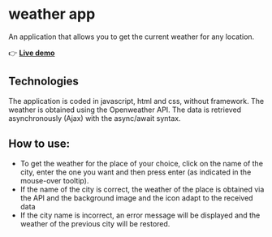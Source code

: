 # weather app

An application that allows you to get the current weather for any location.

👉 [**Live demo**](http://phpstack-749317-2526881.cloudwaysapps.com/)

## Technologies

The application is coded in javascript, html and css, without framework. The weather is obtained using the Openweather API. The data is retrieved asynchronously (Ajax) with the async/await syntax.

## How to use:
- To get the weather for the place of your choice, click on the name of the city, enter the one you want and then press enter (as indicated in the mouse-over tooltip).
- If the name of the city is correct, the weather of the place is obtained via the API and the background image and the icon adapt to the received data
- If the city name is incorrect, an error message will be displayed and the weather of the previous city will be restored.
